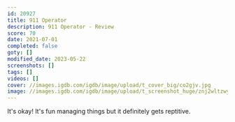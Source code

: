 ```yaml
---
id: 20927
title: 911 Operator
description: 911 Operator - Review
score: 70
date: 2021-07-01
completed: false
goty: []
modified_date: 2023-05-22
screenshots: []
tags: []
videos: []
cover: //images.igdb.com/igdb/image/upload/t_cover_big/co2gjv.jpg
image: //images.igdb.com/igdb/image/upload/t_screenshot_huge/znj2wltzwywjzmhl3z52.jpg
---
```

It's okay! It's fun managing things but it definitely gets reptitive.